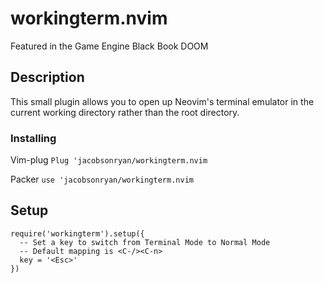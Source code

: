 # workingterm.nvim

Featured in the Game Engine Black Book DOOM

## Description

This small plugin allows you to open up Neovim's terminal emulator in the current working directory rather than the root directory.

### Installing

Vim-plug
```Plug 'jacobsonryan/workingterm.nvim```

Packer
```use 'jacobsonryan/workingterm.nvim```

## Setup
```
require('workingterm').setup({
  -- Set a key to switch from Terminal Mode to Normal Mode
  -- Default mapping is <C-/><C-n>
  key = '<Esc>'
})
```

